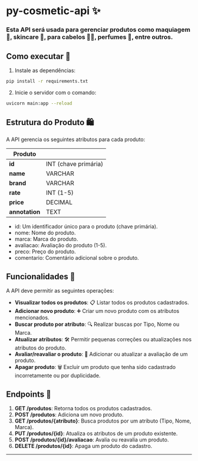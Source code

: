 # py-cosmetic-api ✨

### Esta API será usada para gerenciar produtos como maquiagem 💄, skincare 🧴, para cabelos 💇‍♀️, perfumes 🌸, entre outros.

## Como executar 🚀

1. Instale as dependências:

```bash
pip install -r requirements.txt
```

2. Inicie o servidor com o comando:

```bash
uvicorn main:app --reload
```

## Estrutura do Produto 🛍️

A API gerencia os seguintes atributos para cada produto:

| Produto     |                           |
|-------------|------------------------------------|
| **id**      | INT (chave primária)              |
| **name**    | VARCHAR                            |
| **brand**   | VARCHAR                            |
| **rate**    | INT (1-5)                          |
| **price**   | DECIMAL                            |
| **annotation** | TEXT                            |


- id: Um identificador único para o produto (chave primária).
- nome: Nome do produto.
- marca: Marca do produto.
- avaliacao: Avaliação do produto (1-5).
- preco: Preço do produto.
- comentario: Comentário adicional sobre o produto.

## Funcionalidades 📝

A API deve permitir as seguintes operações:

- **Visualizar todos os produtos**: 📋 Listar todos os produtos cadastrados.
- **Adicionar novo produto**: ➕ Criar um novo produto com os atributos mencionados.
- **Buscar produto por atributo**: 🔍 Realizar buscas por Tipo, Nome ou Marca.
- **Atualizar atributos**: 🛠️ Permitir pequenas correções ou atualizações nos atributos do produto.
- **Avaliar/reavaliar o produto**: 🌟 Adicionar ou atualizar a avaliação de um produto.
- **Apagar produto**: 🗑️ Excluir um produto que tenha sido cadastrado incorretamente ou por duplicidade.

## Endpoints 📡

1. **GET /produtos**: Retorna todos os produtos cadastrados.
2. **POST /produtos**: Adiciona um novo produto.
3. **GET /produtos/{atributo}**: Busca produtos por um atributo (Tipo, Nome, Marca).
4. **PUT /produtos/{id}**: Atualiza os atributos de um produto existente.
5. **POST /produtos/{id}/avaliacao**: Avalia ou reavalia um produto.
6. **DELETE /produtos/{id}**: Apaga um produto do cadastro.

---


